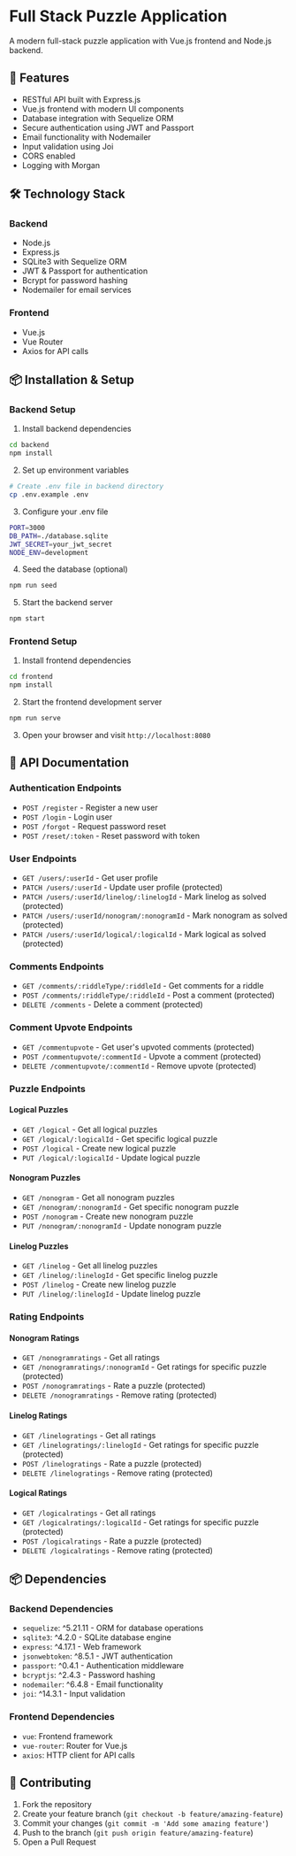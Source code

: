 # Full Stack Puzzle Application

A modern full-stack puzzle application with Vue.js frontend and Node.js backend.

## 🚀 Features

- RESTful API built with Express.js
- Vue.js frontend with modern UI components
- Database integration with Sequelize ORM
- Secure authentication using JWT and Passport
- Email functionality with Nodemailer
- Input validation using Joi
- CORS enabled
- Logging with Morgan

## 🛠️ Technology Stack

### Backend
- Node.js
- Express.js
- SQLite3 with Sequelize ORM
- JWT & Passport for authentication
- Bcrypt for password hashing
- Nodemailer for email services

### Frontend
- Vue.js
- Vue Router
- Axios for API calls

## 📦 Installation & Setup

### Backend Setup
1. Install backend dependencies
```bash
cd backend
npm install
```

2. Set up environment variables
```bash
# Create .env file in backend directory
cp .env.example .env
```

3. Configure your .env file
```bash
PORT=3000
DB_PATH=./database.sqlite
JWT_SECRET=your_jwt_secret
NODE_ENV=development
```

4. Seed the database (optional)
```bash
npm run seed
```

5. Start the backend server
```bash
npm start
```

### Frontend Setup
1. Install frontend dependencies
```bash
cd frontend
npm install
```

2. Start the frontend development server
```bash
npm run serve
```

3. Open your browser and visit `http://localhost:8080`

## 📝 API Documentation

### Authentication Endpoints
- `POST /register` - Register a new user
- `POST /login` - Login user
- `POST /forgot` - Request password reset
- `POST /reset/:token` - Reset password with token

### User Endpoints
- `GET /users/:userId` - Get user profile
- `PATCH /users/:userId` - Update user profile (protected)
- `PATCH /users/:userId/linelog/:linelogId` - Mark linelog as solved (protected)
- `PATCH /users/:userId/nonogram/:nonogramId` - Mark nonogram as solved (protected)
- `PATCH /users/:userId/logical/:logicalId` - Mark logical as solved (protected)

### Comments Endpoints
- `GET /comments/:riddleType/:riddleId` - Get comments for a riddle
- `POST /comments/:riddleType/:riddleId` - Post a comment (protected)
- `DELETE /comments` - Delete a comment (protected)

### Comment Upvote Endpoints
- `GET /commentupvote` - Get user's upvoted comments (protected)
- `POST /commentupvote/:commentId` - Upvote a comment (protected)
- `DELETE /commentupvote/:commentId` - Remove upvote (protected)

### Puzzle Endpoints
#### Logical Puzzles
- `GET /logical` - Get all logical puzzles
- `GET /logical/:logicalId` - Get specific logical puzzle
- `POST /logical` - Create new logical puzzle
- `PUT /logical/:logicalId` - Update logical puzzle

#### Nonogram Puzzles
- `GET /nonogram` - Get all nonogram puzzles
- `GET /nonogram/:nonogramId` - Get specific nonogram puzzle
- `POST /nonogram` - Create new nonogram puzzle
- `PUT /nonogram/:nonogramId` - Update nonogram puzzle

#### Linelog Puzzles
- `GET /linelog` - Get all linelog puzzles
- `GET /linelog/:linelogId` - Get specific linelog puzzle
- `POST /linelog` - Create new linelog puzzle
- `PUT /linelog/:linelogId` - Update linelog puzzle

### Rating Endpoints
#### Nonogram Ratings
- `GET /nonogramratings` - Get all ratings
- `GET /nonogramratings/:nonogramId` - Get ratings for specific puzzle (protected)
- `POST /nonogramratings` - Rate a puzzle (protected)
- `DELETE /nonogramratings` - Remove rating (protected)

#### Linelog Ratings
- `GET /linelogratings` - Get all ratings
- `GET /linelogratings/:linelogId` - Get ratings for specific puzzle (protected)
- `POST /linelogratings` - Rate a puzzle (protected)
- `DELETE /linelogratings` - Remove rating (protected)

#### Logical Ratings
- `GET /logicalratings` - Get all ratings
- `GET /logicalratings/:logicalId` - Get ratings for specific puzzle (protected)
- `POST /logicalratings` - Rate a puzzle (protected)
- `DELETE /logicalratings` - Remove rating (protected)

## 📦 Dependencies

### Backend Dependencies
- `sequelize`: ^5.21.11 - ORM for database operations
- `sqlite3`: ^4.2.0 - SQLite database engine
- `express`: ^4.17.1 - Web framework
- `jsonwebtoken`: ^8.5.1 - JWT authentication
- `passport`: ^0.4.1 - Authentication middleware
- `bcryptjs`: ^2.4.3 - Password hashing
- `nodemailer`: ^6.4.8 - Email functionality
- `joi`: ^14.3.1 - Input validation

### Frontend Dependencies
- `vue`: Frontend framework
- `vue-router`: Router for Vue.js
- `axios`: HTTP client for API calls

## 🤝 Contributing

1. Fork the repository
2. Create your feature branch (`git checkout -b feature/amazing-feature`)
3. Commit your changes (`git commit -m 'Add some amazing feature'`)
4. Push to the branch (`git push origin feature/amazing-feature`)
5. Open a Pull Request